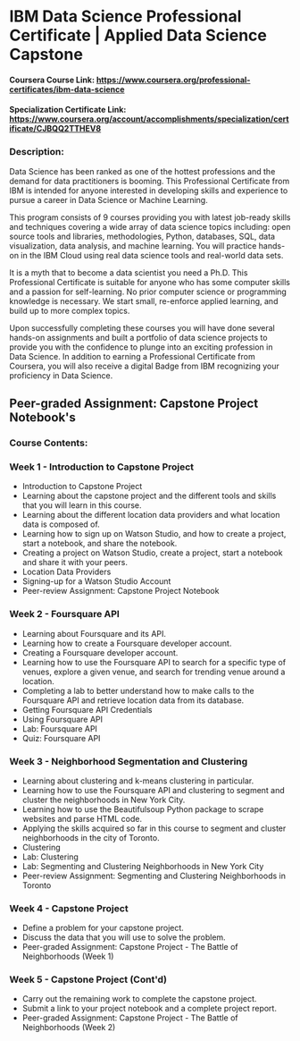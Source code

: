 # IBM Data Science Professional Certificate | Applied Data Science Capstone
#### Coursera Course Link: https://www.coursera.org/professional-certificates/ibm-data-science 
#### Specialization Certificate Link: https://www.coursera.org/account/accomplishments/specialization/certificate/CJBQQ2TTHEV8

### Description: 
Data Science has been ranked as one of the hottest professions and the demand for data practitioners is booming. This Professional Certificate from IBM is intended for anyone interested in developing skills and experience to pursue a career in Data Science or Machine Learning.

This program consists of 9 courses providing you with latest job-ready skills and techniques covering a wide array of data science topics including: open source tools and libraries, methodologies, Python, databases, SQL, data visualization, data analysis, and machine learning. You will practice hands-on in the IBM Cloud using real data science tools and real-world data sets.

It is a myth that to become a data scientist you need a Ph.D. This Professional Certificate is suitable for anyone who has some computer skills and a passion for self-learning. No prior computer science or programming knowledge is necessary. We start small, re-enforce applied learning, and build up to more complex topics.

Upon successfully completing these courses you will have done several hands-on assignments and built a portfolio of data science projects to provide you with the confidence to plunge into an exciting profession in Data Science. In addition to earning a Professional Certificate from Coursera, you will also receive a digital Badge from IBM recognizing your proficiency in Data Science.

## Peer-graded Assignment: Capstone Project Notebook's
### Course Contents:
### Week 1 - Introduction to Capstone Project
- Introduction to Capstone Project
- Learning about the capstone project and the different tools and skills that you will learn in this course.
- Learning about the different location data providers and what location data is composed of.
- Learning how to sign up on Watson Studio, and how to create a project, start a notebook, and share the notebook.
- Creating a project on Watson Studio, create a project, start a notebook and share it with your peers.
- Location Data Providers
- Signing-up for a Watson Studio Account
- Peer-review Assignment: Capstone Project Notebook
### Week 2 - Foursquare API
- Learning about Foursquare and its API.
- Learning how to create a Foursquare developer account.
- Creating a Foursquare developer account.
- Learning how to use the Foursquare API to search for a specific type of venues, explore a given venue, and search for trending venue around a location.
- Completing a lab to better understand how to make calls to the Foursquare API and retrieve location data from its database.
- Getting Foursquare API Credentials
- Using Foursquare API
- Lab: Foursquare API
- Quiz: Foursquare API
### Week 3 - Neighborhood Segmentation and Clustering
- Learning about clustering and k-means clustering in particular.
- Learning how to use the Foursquare API and clustering to segment and cluster the neighborhoods in New York City.
- Learning how to use the Beautifulsoup Python package to scrape websites and parse HTML code.
- Applying the skills acquired so far in this course to segment and cluster neighborhoods in the city of Toronto.
- Clustering
- Lab: Clustering
- Lab: Segmenting and Clustering Neighborhoods in New York City
- Peer-review Assignment: Segmenting and Clustering Neighborhoods in Toronto
### Week 4 - Capstone Project
- Define a problem for your capstone project.
- Discuss the data that you will use to solve the problem.
- Peer-graded Assignment: Capstone Project - The Battle of Neighborhoods (Week 1)

### Week 5 - Capstone Project (Cont'd)
- Carry out the remaining work to complete the capstone project.
- Submit a link to your project notebook and a complete project report.
- Peer-graded Assignment: Capstone Project - The Battle of Neighborhoods (Week 2)
